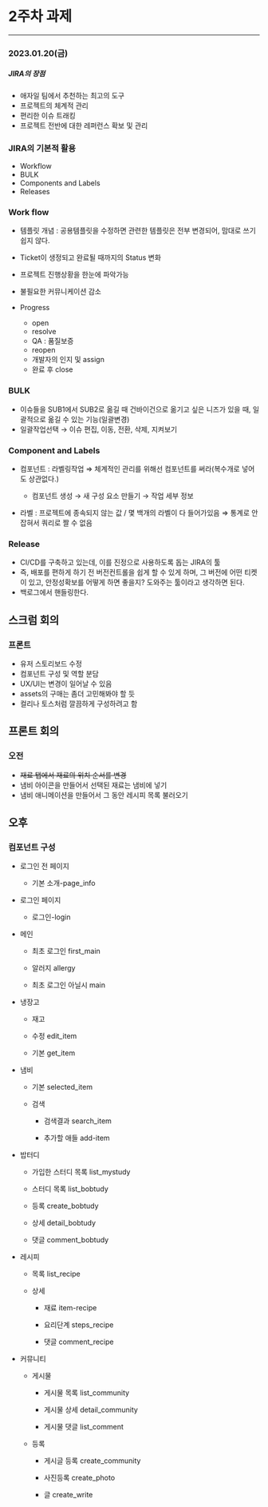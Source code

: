 # 2주차 과제

---

### 2023.01.20(금)

##### JIRA의 장점

- 애자일 팀에서 추천하는 최고의 도구
- 프로젝트의 체계적 관리
- 편리한 이슈 트래킹
- 프로젝트 전반에 대한 레퍼런스 확보 및 관리

### JIRA의 기본적 활용

- Workflow
- BULK
- Components and Labels
- Releases

### Work flow

- 템플릿 개념 : 공용템플릿을 수정하면 관련한 템플릿은 전부 변경되어, 맘대로 쓰기 쉽지 않다.

- Ticket이 생정되고 완료될 때까지의 Status 변화

- 프로젝트 진행상황을 한눈에 파악가능

- 불필요한 커뮤니케이션 감소

- Progress
  
  - open
  - resolve
  - QA : 품질보증
  - reopen
  - 개발자의 인지 및 assign
  - 완료 후 close

### BULK

- 이슈들을 SUB1에서 SUB2로 옮길 때 건바이건으로 옮기고 싶은 니즈가 있을 때, 일괄적으로 옮길 수 있는 기능(일괄변경)
- 일괄작업선택 → 이슈 편집, 이동, 전환, 삭제, 지켜보기

### Component and Labels

- 컴포넌트 : 라벨링작업 ⇒ 체계적인 관리를 위해선 컴포넌트를 써라(복수개로 넣어도 상관없다.)
  
  - 컴포넌트 생성 → 새 구성 요소 만들기 → 작업 세부 정보

- 라벨 : 프로젝트에 종속되지 않는 값 / 몇 백개의 라벨이 다 들어가있음 ⇒ 통계로 안잡혀서 쿼리로 짤 수 없음

### Release

- CI/CD를 구축하고 있는데, 이를 진정으로 사용하도록 돕는 JIRA의 툴
- 즉, 배포를 편하게 하기 전 버전컨트롤을 쉽게 할 수 있게 하며, 그 버전에 어떤 티켓이 있고, 안정성확보를 어떻게 하면 좋을지? 도와주는 툴이라고 생각하면 된다.
- 백로그에서 핸들링한다. 



## 스크럼 회의

### 프론트

- 유저 스토리보드 수정
- 컴포넌트 구성 및 역할 분담
- UX/UI는 변경이 일어날 수 있음
- assets의 구매는 좀더 고민해봐야 할 듯
- 컬리나 토스처럼 깔끔하게 구성하려고 함

## 프론트 회의

### 오전

- ~~재료 탭에서 재료의 위치 순서를 변경~~
- 냄비 아이콘을 만들어서 선택된 재료는 냄비에 넣기
- 냄비 애니메이션을 만들어서 그 동안 레시피 목록 불러오기

## 오후

### 컴포넌트 구성

- 로그인 전 페이지
  
  - 기본 소개-page_info

- 로그인 페이지
  
  - 로그인-login

- 메인
  
  - 최초 로그인 first_main
  
  - 알러지 allergy
  
  - 최초 로그인 아닐시 main 

- 냉장고
  
  - 재고
  
  - 수정 edit_item
  
  - 기본 get_item

- 냄비
  
  - 기본 selected_item
  
  - 검색
    
    - 검색결과 search_item
    
    - 추가할 애들 add-item

- 밥터디
  
  - 가입한 스터디 목록 list_mystudy
  
  - 스터디 목록 list_bobtudy
  
  - 등록 create_bobtudy
  
  - 상세 detail_bobtudy
  
  - 댓글 comment_bobtudy

- 레시피
  
  - 목록 list_recipe
  
  - 상세
    
    - 재료 item-recipe
    
    - 요리단계 steps_recipe
    
    - 댓글 comment_recipe

- 커뮤니티
  
  - 게시물
    
    - 게시물 목록 list_community
    
    - 게시물 상세 detail_community
    
    - 게시물 댓글 list_comment
  
  - 등록
    
    - 게시글 등록 create_community
    
    - 사진등록 create_photo
    
    - 글 create_write

# 